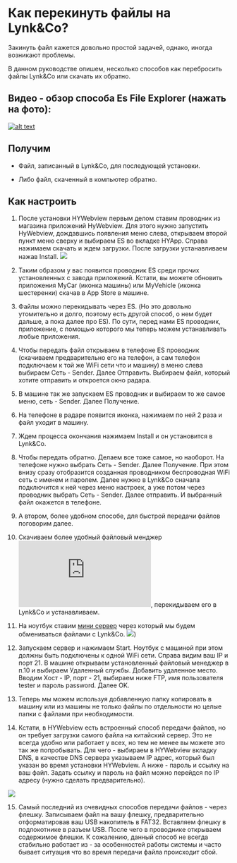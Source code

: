 # Как перекинуть файлы на Lynk&Co?

Закинуть файл кажется довольно простой задачей, однако, иногда возникают проблемы.

В данном руководстве опишем, несколько способов как перебросить файлы Lynk&Co или скачать их обратно.

## Видео - обзор способа Es File Explorer (нажать на фото):

[![alt text](https://img.youtube.com/vi/IAYt2t4Bv7I/0.jpg)](https://www.youtube.com/watch?v=IAYt2t4Bv7I)

## Получим

- Файл, записанный в Lynk&Co, для последующей установки.

- Либо файл, скаченный в компьютер обратно.

## Как настроить

1. После установки HYWebview первым делом ставим проводник из магазина приложений HyWebview. Для этого нужно запустить HyWebview, дождавшись появления меню слева, открываем второй пункт меню сверху и выбираем ES во вкладке HYApp. Справа нажимаем скачать и ждем загрузки. После загрузки устанавливаем нажав Install.
![](https://lynkco.hyphp.cn/upload/tid/212/b772e497d9e919731ac5d26bee94946c.png)

2. Таким образом у вас появится проводник ES среди прочих установленных с завода приложений. Кстати, вы можете обновить приложения MyCar (иконка машины) или MyVehicle (иконка шестеренки) скачав в App Store в машине.

3. Файлы можно перекидывать через ES. (Но это довольно утомительно и долго, поэтому есть другой способ, о нем будет дальше, а пока далее про ES). По сути, перед нами ES проводник, приложение, с помощью которого мы теперь можем устанавливать любые приложения.

4. Чтобы передать файл открываем в телефонe ES проводник (скачиваем предварительно его на телефон, а сам телефон подключаем к той же WiFi сети что и машину) в меню слева выбираем Сеть - Sender. Далее Отправить. Выбираем файл, который хотите отправить и откроется окно радара.

5. В машине так же запускаем ES проводник и выбираем то же самое меню, сеть - Sender. Далее Получение.

6. На телефоне в радаре появится иконка, нажимаем по ней 2 раза и файл уходит в машину.

7. Ждем процесса окончания нажимаем Install и он установится в Lynk&Co.

8. Чтобы передать обратно. Делаем все тоже самое, но наоборот. На телефоне нужно выбрать Сеть - Sender. Далее Получение. При этом внизу сразу отобразится созданная проводником беспроводная WiFi сеть с именем и паролем. Далее нужно в Lynk&Co сначала подключится к ней через меню настроек, а уже потом через проводник выбрать Сеть - Sender. Далее отправить. И выбранный файл окажется в телефоне.

9. А втором, более удобном способе, для быстрой передачи файлов поговорим далее.

10. Скачиваем более удобный файловый менджер ![](https://4pda.to/forum/index.php?showtopic=837960), перекидываем его в Lynk&Co и устанавливаем.

11. На ноутбук ставим [мини сервер](https://www.rebex.net/tiny-ftp-server/) через который мы будем обмениваться файлами с Lynk&Co.
![](https://www.rebex.net/Content/images/TinyFtpServer.png))

12. Запускаем сервер и нажимаем Start. Ноутбук c машиной при этом должны быть подключены к одной WiFi сети. Справа видим ваш IP и порт 21. В машине открываем установленный файловый менеджер в п.10 и выбираем Удаленный службы. Добавить удаленное место. Вводим Хост - IP, порт - 21, выбираем ниже FTP, имя пользователя tester и пароль password. Далее OK.

13. Теперь мы можем используя добавленную папку копировать в машину или из машины не только файлы по отдельности но целые папки с файлами при необходимости.

14. Кстати, в HYWebview есть встроенный способ передачи файлов, но он требует загрузки самого файла на китайский сервер. Это не всегда удобно или работает у всех, но тем не менее вы можете это так же попробывать. Для чего - выбираем в HYWebview вкладку DNS, в качестве DNS сервера указываем IP адрес, который был указан во время установки HYWebview. А ниже - пароль и ссылку на ваш файл. Задать ссылку и пароль на файл можно перейдся по IP адресу (нужно сделать предварительно).

![](https://lynkco.hyphp.cn/upload/tid/212/fff93f9a9aadbab8f04f92e0710f9b7f.png)

15. Самый последний из очевидных способов передачи файлов - через флешку. Записываем файл на вашу флешку, предварительно отформатировав ваш USB накопитель в FAT32. Вставляем флешку в подлокотнике в разъем USB. После чего в проводнике открываем содержимое флешки. К сожалению, данный способ не всегда стабильно работает из - за особенностей работы системы и часто бывает ситуация что во время передачи файла происходит сбой.



   

